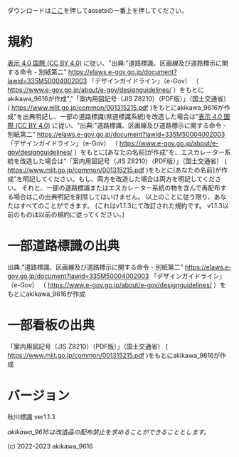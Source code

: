 ダウンロードは[ここ](https://github.com/akikawaken/akikawahyousiki/releases/tag/v1.1.3 "ahaha")を押してassetsの一番上を押してください。

# 規約

[表示 4.0 国際 (CC BY 4.0)](https://creativecommons.org/licenses/by/4.0/deed.ja "ライセンスページに飛ぶ") に従い、"出典:"道路標識、区画線及び道路標示に関する命令 - 別紙第二" https://elaws.e-gov.go.jp/document?lawid=335M50004002003
「デザインガイドライン」（e-Gov） （ https://www.e-gov.go.jp/about/e-gov/designguidelines/ ）をもとにakikawa_9616が作成","「案内用図記号（JIS Z8210）（PDF版）」（国土交通省） ( https://www.mlit.go.jp/common/001315215.pdf )をもとにakikawa_9616が作成"を出典明記し、一部の道路標識(県道標識系統)を改造した場合は"[表示 4.0 国際 (CC BY 4.0)](https://creativecommons.org/licenses/by/4.0/deed.ja "ライセンスページに飛ぶ") に従い、"出典:"道路標識、区画線及び道路標示に関する命令 - 別紙第二" https://elaws.e-gov.go.jp/document?lawid=335M50004002003
「デザインガイドライン」（e-Gov） （ https://www.e-gov.go.jp/about/e-gov/designguidelines/ ）をもとに[あなたの名前]が作成"を、エスカレーター系統を改造した場合は"「案内用図記号（JIS Z8210）（PDF版）」（国土交通省） ( https://www.mlit.go.jp/common/001315215.pdf )をもとに[あなたの名前]が作成"を明記してください。もし、両方を改造した場合は両方を明記してください。
それと、一部の道路標識またはエスカレーター系統の物を含んで再配布する場合はこの出典明記を削除してはいけません。
以上のことに従う限り、あなたはすべてのことができます。
(これはv1.1.3にて改訂された規約です。 v1.1.3以前のものは以前の規約に従ってください。)

# 一部道路標識の出典
出典:"道路標識、区画線及び道路標示に関する命令 - 別紙第二" https://elaws.e-gov.go.jp/document?lawid=335M50004002003
「デザインガイドライン」（e-Gov） （ https://www.e-gov.go.jp/about/e-gov/designguidelines/ ）をもとにakikawa_9616が作成

# 一部看板の出典
「案内用図記号（JIS Z8210）（PDF版）」（国土交通省） ( https://www.mlit.go.jp/common/001315215.pdf )をもとにakikawa_9616が作成

# バージョン

秋川標識 ver1.1.3

*akikawa_9616は改造品の配布禁止を求めることができることとします。*

(c) 2022-2023 akikawa_9616
 
